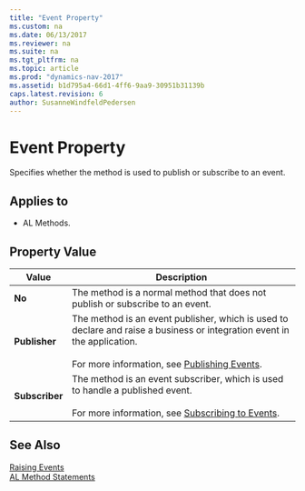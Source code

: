 ```yaml
---
title: "Event Property"
ms.custom: na
ms.date: 06/13/2017
ms.reviewer: na
ms.suite: na
ms.tgt_pltfrm: na
ms.topic: article
ms.prod: "dynamics-nav-2017"
ms.assetid: b1d795a4-66d1-4ff6-9aa9-30951b31139b
caps.latest.revision: 6
author: SusanneWindfeldPedersen
---
```

# Event Property
Specifies whether the method is used to publish or subscribe to an event.  

## Applies to  

-   AL Methods.  

## Property Value  

|Value|Description|  
|-----------|-----------------|  
|**No**|The method is a normal method that does not publish or subscribe to an event.|  
|**Publisher**|The method is an event publisher, which is used to declare and raise a business or integration event in the application.<br /><br /> For more information, see [Publishing Events](Publishing-Events.md).|  
|**Subscriber**|The method is an event subscriber, which is used to handle a published event.<br /><br /> For more information, see [Subscribing to Events](Subscribing-to-Events.md).|  
<!-- //NAV
## Remarks  
 For more information about events, see [Events in Microsoft Dynamics NAV](Events-in-Microsoft-Dynamics-NAV.md).  
-->
## See Also  
 [Raising Events](Raising-Events.md)   
 [AL Method Statements](AL-Method-Statements.md)
